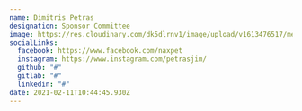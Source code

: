 ```yaml
---
name: Dimitris Petras
designation: Sponsor Committee
image: https://res.cloudinary.com/dk5dlrnv1/image/upload/v1613476517/members/petras_phpsn9.jpg
socialLinks:
  facebook: https://www.facebook.com/naxpet
  instagram: https://www.instagram.com/petrasjim/
  github: "#"
  gitlab: "#"
  linkedin: "#"
date: 2021-02-11T10:44:45.930Z
---
```

